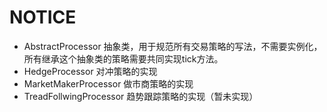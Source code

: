 # NOTICE
- AbstractProcessor 抽象类，用于规范所有交易策略的写法，不需要实例化，所有继承这个抽象类的策略需要共同实现tick方法。
- HedgeProcessor 对冲策略的实现
- MarketMakerProcessor 做市商策略的实现
- TreadFollwingProcessor 趋势跟踪策略的实现（暂未实现）